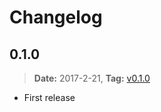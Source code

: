 # Changelog

## 0.1.0

> **Date:** 2017-2-21, **Tag:** [v0.1.0](https://github.com/atSCM/atscm/releases/tag/v0.1.0)

- First release 

